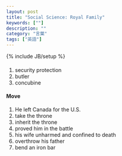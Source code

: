 ```yaml
---
layout: post
title: "Social Science: Royal Family"
keywords: [""]
description: ""
category: "言葉"
tags: ["英語"]
---
```

{% include JB/setup %}

####
1. security protection
2. butler
3. concubine



#### Move
1. He left Canada for the U.S.
2. take the throne
3. inherit the throne
4. proved him in the battle
5. his wife unharmed and confined to death
6. overthrow his father
7. bend an iron bar
